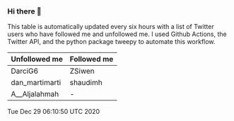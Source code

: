 ### Hi there 👋

This table is automatically updated every six hours with a list of Twitter users who have followed me and unfollowed me. I used Github Actions, the Twitter API, and the python package tweepy to automate this workflow.

| Unfollowed me |  Followed me |
| --- | --- |
|DarciG6|ZSiwen|
|dan_martimarti|shaudimh|
|A__Aljalahmah|-|
Tue Dec 29 06:10:50 UTC 2020
